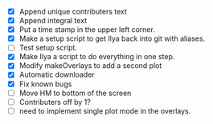  - [x] Append unique contributers text
 - [x] Append integral text
 - [x] Put a time stamp in the upper left corner.
 - [x] Make a setup script to get Ilya back into git with aliases.
 - [ ] Test setup script. 
 - [x] Make Ilya a script to do everything in one step. 
 - [x] Modify makeOverlays to add a second plot
 - [x] Automatic downloader
 - [x] Fix known bugs
 - [ ] Move HM to bottom of the screen
 - [ ] Contributers off by 1?
 - [ ] need to implement single plot mode in the overlays.
